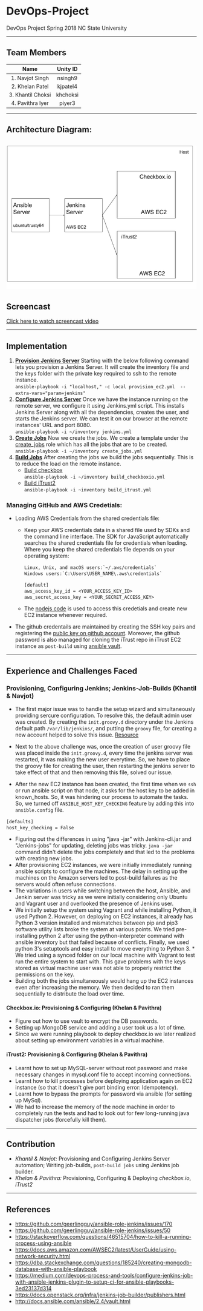 # DevOps-Project
DevOps Project Spring 2018 NC State University

----------------------------------------   
## Team Members
|Name | Unity ID |
| :---: | :---: |
|1. Navjot Singh |       nsingh9|
|2. Khelan Patel     |        kjpatel4|
|3. Khantil Choksi|        khchoksi|
|4. Pavithra Iyer    |       piyer3|

----------------------------------------
## Architecture Diagram: 
![img](/Architecture.png)
--------------------------------------------------------

## Screencast
[  Click here to watch screencast video  ](https://youtu.be/uFHt1vF90pI)

---------------------------------------------------------------------------
## Implementation

1. **[Provision Jenkins Server](https://github.ncsu.edu/khchoksi/DevOps-Project/blob/milestone1/provision_ec2.yml)** Starting with the below following command lets you provision a Jenkins Server. It will create the inventory file and the keys folder with the private key required to ssh to the remote instance.    
     ``` ansible-playbook -i "localhost," -c local provision_ec2.yml  --extra-vars="param=jenkins" ```
2. **[Configure Jenkins Server](https://github.ncsu.edu/khchoksi/DevOps-Project/blob/milestone1/jenkins.yml)** Once we have the instance running on the remote server, we configure it using Jenkins.yml script. This installs Jenkins Server along with all the dependencies, creates the user, and starts the Jenkins server. We can test it on our browser at the remote instances' URL and port 8080.    
     ``` ansible-playbook -i ~/inventory jenkins.yml ```
3. **[Create Jobs](https://github.ncsu.edu/khchoksi/DevOps-Project/blob/milestone1/create_jobs.yml)**  Now we create the jobs. We create a template under the [create_jobs](https://github.ncsu.edu/khchoksi/DevOps-Project/tree/milestone1/roles/create_jobs) role which has all the jobs that are to be created.    
     ``` ansible-playbook -i ~/inventory create_jobs.yml ```
4. **[Build Jobs](https://github.ncsu.edu/khchoksi/DevOps-Project/blob/milestone1/build_itrust.yml)**  After creating the jobs we build the jobs sequentially. This is to reduce the load on the remote instance.  
   * [Build checkbox](https://github.ncsu.edu/khchoksi/DevOps-Project/blob/milestone1/build_checkboxio.yml)   
     ``` ansible-playbook -i ~/inventory build_checkboxio.yml ```  
    * [Build iTrust2](https://github.ncsu.edu/khchoksi/DevOps-Project/blob/milestone1/build_itrust.yml)   
     ``` ansible-playbook -i ~inventory build_itrust.yml ```
     
### Managing GitHub and AWS Credetials:  
* Loading AWS Credentials from the shared credentials file:  
     * Keep your AWS credentials data in a shared file used by SDKs and the command line interface. The SDK for JavaScript automatically searches the shared credentials file for credentials when loading. Where you keep the shared credentials file depends on your operating system:  
        ```config
        Linux, Unix, and macOS users:`~/.aws/credentials`  
        Windows users:`C:\Users\USER_NAME\.aws\credentials`   
        ```
        
        ```config
        [default]  
        aws_access_key_id = <YOUR_ACCESS_KEY_ID>  
        aws_secret_access_key = <YOUR_SECRET_ACCESS_KEY> 
        ```
     
     * The [nodejs code](/roles/ec2_instance/templates/ec2_createinstance.js) is used to access this credetials and create new EC2 instance whenever required.  
        
* The github credentails are maintained by creating the SSH key pairs and registering the [public key on github account](https://help.github.com/articles/generating-a-new-ssh-key-and-adding-it-to-the-ssh-agent/). Moreover, the github password is also managed for cloning the iTrust repo in iTrust EC2 instance as `post-build` using [ansible vault](http://docs.ansible.com/ansible/2.4/vault.html).

-----------------------------------------  

## Experience and Challenges Faced

### Provisioning, Configuring Jenkins; Jenkins-Job-Builds (Khantil & Navjot)  

 * The first major issue was to handle the setup wizard and simultaneously providing sercure configuration. To resolve this, the default admin user was created. By creating the `init.groovy.d` directory under the Jenkins default path `/var/lib/jenkins/`, and putting the `groovy` file, for creating a new account helped to solve this issue. [Resource](https://github.com/geerlingguy/ansible-role-jenkins/issues/50)  
     
 * Next to the above challenge was, once the creation of user groovy file was placed inside the `init.groovy.d`, every time the jenkins server was restarted, it was making the new user everytime. So, we have to place the groovy file for creating the user, then restarting the jenkins server to take effect of that and then removing this file, solved our issue.  
    
 * After the new EC2 instance has been created, the first time when we `ssh` or run ansible script on that node, it asks for the host key to be added in known_hosts. So, it was hindering our process to automate the tasks. So, we turned off `ANSIBLE_HOST_KEY_CHECKING` feature by adding this into `ansible.config` file.   
 ```config  
 [defaults]
 host_key_checking = False  
 ```  
    
 * Figuring out the differences in using "java -jar" with Jenkins-cli.jar and "Jenkins-jobs" for updating, deleting jobs was tricky. `java -jar` command didn't delete the jobs completely and that led to the problems with creating new jobs. 
 * After provisioning EC2 instances, we were initially immediately running ansible scripts to configure the machines. The delay in setting up the machines on the Amazon servers led to post-build failures as the servers would often refuse connections.  
* The variations in users while switching between the host, Ansible, and Jenkin server was tricky as we were initially considering only Ubuntu and Vagrant user and overlooked the presence of Jenkins user.  
* We initially setup the system using Vagrant and while installing Python, it used Python 2. However, on deploying on EC2 instances, it already has Python 3 version installed and mismatches between pip and pip3 software utility lists broke the system at various points. We tried pre-installing python 2 after using the python-interpreter command with ansible inventory but that failed because of conflicts. Finally, we used python 3's setuptools and easy install to move everything to Python 3.  * We tried using a synced folder on our local machine with Vagrant to test run the entire system to start with. This gave problems with the keys stored as virtual machine user was not able to properly restrict the permissions on the key.  
* Building both the jobs simultaneously would hang up the EC2 instances even after increasing the memory. We then decided to ran them sequentially to distribute the load over time.

#### Checkbox.io: Provisioning & Configuring (Khelan & Pavithra)  
   * Figure out how to use vault to encrypt the DB passwords.  
   * Setting up MongoDB service and adding a user took us a lot of time.  
   * Since we were running playbook to deploy checkbox.io we later realized about setting up environment variables in a virtual machine.

#### iTrust2: Provisioning & Configuring (Khelan & Pavithra) 
   * Learnt how to set up MySQL-server without root password and make necessary changes in mysql.conf file to accept incoming connections.  
   * Learnt how to kill processes before deploying application again on EC2 instance (so that it doesn't give port binding error: Idempotency).  
   * Learnt how to bypass the prompts for password via ansible (for setting up MySql).
   * We had to increase the memory of the node machine in order to completely run the tests and had to look out for few long-running java dispatcher jobs (forcefully kill them). 

----------------------------------------------------------------------------------

## Contribution 
   * *Khantil & Navjot:* Provisioning and Configuring Jenkins Server automation; Writing job-builds, `post-build jobs` using Jenkins job builder.  
   * *Khelan & Pavithra:* Provisioning, Configuring & Deploying *checkbox.io*, *iTrust2*  

------------------------------------------------------------ 

## References  
   * https://github.com/geerlingguy/ansible-role-jenkins/issues/170  
   * https://github.com/geerlingguy/ansible-role-jenkins/issues/50  
   * https://stackoverflow.com/questions/46515704/how-to-kill-a-running-process-using-ansible  
   * https://docs.aws.amazon.com/AWSEC2/latest/UserGuide/using-network-security.html  
   * https://dba.stackexchange.com/questions/185240/creating-mongodb-database-with-ansible-playbook  
   * https://medium.com/devops-process-and-tools/configure-jenkins-job-with-ansible-jenkins-plugin-to-setup-ci-for-ansible-playbooks-3ed23137d314  
   * https://docs.openstack.org/infra/jenkins-job-builder/publishers.html  
   * http://docs.ansible.com/ansible/2.4/vault.html  


